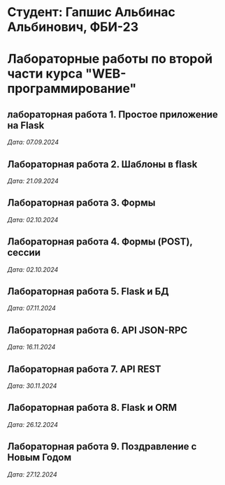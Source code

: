# Студент: Гапшис Альбинас Альбинович, ФБИ-23

# Лабораторные работы по второй части курса "WEB-программирование"

## лабораторная работа 1. Простое приложение на Flask

*Дата: 07.09.2024*

## Лабораторная работа 2. Шаблоны в flask

*Дата: 21.09.2024*

## Лабораторная работа 3. Формы

*Дата: 02.10.2024*

## Лабораторная работа 4. Формы (POST), сессии

*Дата: 02.10.2024*

## Лабораторная работа 5. Flask и БД

*Дата: 07.11.2024*

## Лабораторная работа 6. API JSON-RPC

*Дата: 16.11.2024*

## Лабораторная работа 7. API REST

*Дата: 30.11.2024*

## Лабораторная работа 8. Flask и ORM

*Дата: 26.12.2024*

## Лабораторная работа 9. Поздравление с Новым Годом

*Дата: 27.12.2024*
